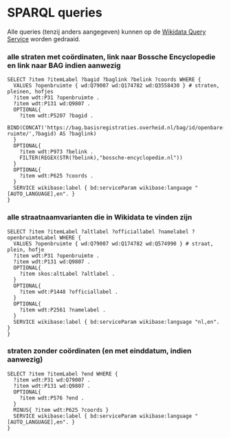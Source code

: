 # SPARQL queries

Alle queries (tenzij anders aangegeven) kunnen op de [Wikidata Query Service](https://query.wikidata.org/) worden gedraaid.


### alle straten met coördinaten, link naar Bossche Encyclopedie en link naar BAG indien aanwezig

```
SELECT ?item ?itemLabel ?bagid ?baglink ?belink ?coords WHERE {
  VALUES ?openbruimte { wd:Q79007 wd:Q174782 wd:Q3558430 } # straten, pleinen, hofjes
  ?item wdt:P31 ?openbruimte . 
  ?item wdt:P131 wd:Q9807 .
  OPTIONAL{
    ?item wdt:P5207 ?bagid .
    BIND(CONCAT('https://bag.basisregistraties.overheid.nl/bag/id/openbare-ruimte/',?bagid) AS ?baglink)
  }
  OPTIONAL{
    ?item wdt:P973 ?belink .
    FILTER(REGEX(STR(?belink),"bossche-encyclopedie.nl"))
  }
  OPTIONAL{
    ?item wdt:P625 ?coords .
  }
  SERVICE wikibase:label { bd:serviceParam wikibase:language "[AUTO_LANGUAGE],en". }
}
```

### alle straatnaamvarianten die in Wikidata te vinden zijn

```
SELECT ?item ?itemLabel ?altlabel ?officiallabel ?namelabel ?openbruimteLabel WHERE {
  VALUES ?openbruimte { wd:Q79007 wd:Q174782 wd:Q574990 } # straat, plein, hofje
  ?item wdt:P31 ?openbruimte .
  ?item wdt:P131 wd:Q9807 .
  OPTIONAL{
    ?item skos:altLabel ?altlabel .
  }
  OPTIONAL{
    ?item wdt:P1448 ?officiallabel .
  }
  OPTIONAL{
    ?item wdt:P2561 ?namelabel .
  }
  SERVICE wikibase:label { bd:serviceParam wikibase:language "nl,en". }
}
```


### straten zonder coördinaten (en met einddatum, indien aanwezig)

```
SELECT ?item ?itemLabel ?end WHERE {
  ?item wdt:P31 wd:Q79007 .
  ?item wdt:P131 wd:Q9807 .
  OPTIONAL{
    ?item wdt:P576 ?end .
  }
  MINUS{ ?item wdt:P625 ?coords }
  SERVICE wikibase:label { bd:serviceParam wikibase:language "[AUTO_LANGUAGE],en". }
}
```